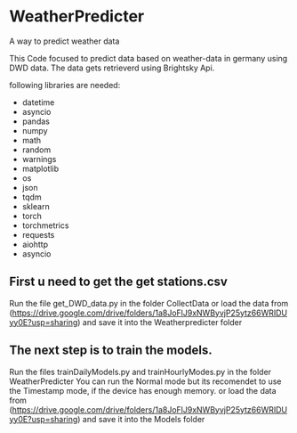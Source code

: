 # WeatherPredicter
A way to predict weather data



This Code focused to predict data based on weather-data in germany using DWD data.
The data gets retrieverd using Brightsky Api.

following libraries are needed:
- datetime
- asyncio
- pandas
- numpy
- math
- random
- warnings
- matplotlib
- os
- json
- tqdm
- sklearn
- torch
- torchmetrics
- requests
- aiohttp
- asyncio


## First u need to get the get stations.csv
Run the file get_DWD_data.py in the folder CollectData
or
load the data from (https://drive.google.com/drive/folders/1a8JoFlJ9xNWByvjP25ytz66WRIDUyy0E?usp=sharing) and save it into the Weatherpredicter folder


## The next step is to train the models.
Run the files trainDailyModels.py and trainHourlyModes.py in the folder WeatherPredicter
You can run the Normal mode but its recomendet to use the Timestamp mode, if the device has enough memory.
or
load the data from (https://drive.google.com/drive/folders/1a8JoFlJ9xNWByvjP25ytz66WRIDUyy0E?usp=sharing) and save it into the Models folder
